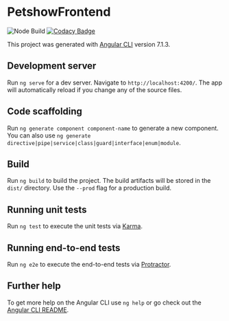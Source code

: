 # PetshowFrontend

![Node Build](https://github.com/Equipe-HYVE/petshow-frontend/workflows/Node%20Build/badge.svg)
[![Codacy Badge](https://app.codacy.com/project/badge/Grade/e8aebd9e46d5414d940fd7de9d9d3f05)](https://www.codacy.com/gh/Equipe-HYVE/petshow-frontend?utm_source=github.com&amp;utm_medium=referral&amp;utm_content=Equipe-HYVE/petshow-frontend&amp;utm_campaign=Badge_Grade)

This project was generated with [Angular CLI](https://github.com/angular/angular-cli) version 7.1.3.

## Development server

Run `ng serve` for a dev server. Navigate to `http://localhost:4200/`. The app will automatically reload if you change any of the source files.

## Code scaffolding

Run `ng generate component component-name` to generate a new component. You can also use `ng generate directive|pipe|service|class|guard|interface|enum|module`.

## Build

Run `ng build` to build the project. The build artifacts will be stored in the `dist/` directory. Use the `--prod` flag for a production build.

## Running unit tests

Run `ng test` to execute the unit tests via [Karma](https://karma-runner.github.io).

## Running end-to-end tests

Run `ng e2e` to execute the end-to-end tests via [Protractor](http://www.protractortest.org/).

## Further help

To get more help on the Angular CLI use `ng help` or go check out the [Angular CLI README](https://github.com/angular/angular-cli/blob/master/README.md).
